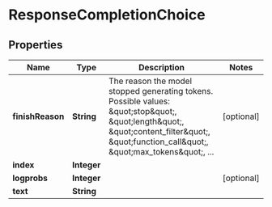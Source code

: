 

# ResponseCompletionChoice


## Properties

| Name | Type | Description | Notes |
|------------ | ------------- | ------------- | -------------|
|**finishReason** | **String** | The reason the model stopped generating tokens. Possible values: \&quot;stop\&quot;, \&quot;length\&quot;, \&quot;content_filter\&quot;, \&quot;function_call\&quot;, \&quot;max_tokens\&quot;, ...  |  [optional] |
|**index** | **Integer** |  |  |
|**logprobs** | **Integer** |  |  [optional] |
|**text** | **String** |  |  |



